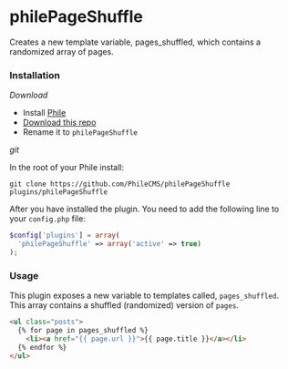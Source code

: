 philePageShuffle
================

Creates a new template variable, pages_shuffled, which contains a randomized array of pages.

### Installation

*Download*

* Install [Phile](https://github.com/PhileCMS/Phile)
* [Download this repo](https://github.com/PhileCMS/philePageShuffle/archive/master.zip)
* Rename it to `philePageShuffle`

*git*

In the root of your Phile install:

`git clone https://github.com/PhileCMS/philePageShuffle plugins/philePageShuffle`

After you have installed the plugin. You need to add the following line to your `config.php` file:

```php
$config['plugins'] = array(
  'philePageShuffle' => array('active' => true)
);
```

### Usage

This plugin exposes a new variable to templates called, `pages_shuffled`. This array contains a shuffled (randomized) version of `pages`.

```html
<ul class="posts">
  {% for page in pages_shuffled %}
    <li><a href="{{ page.url }}">{{ page.title }}</a></li>
  {% endfor %}
</ul>
```

